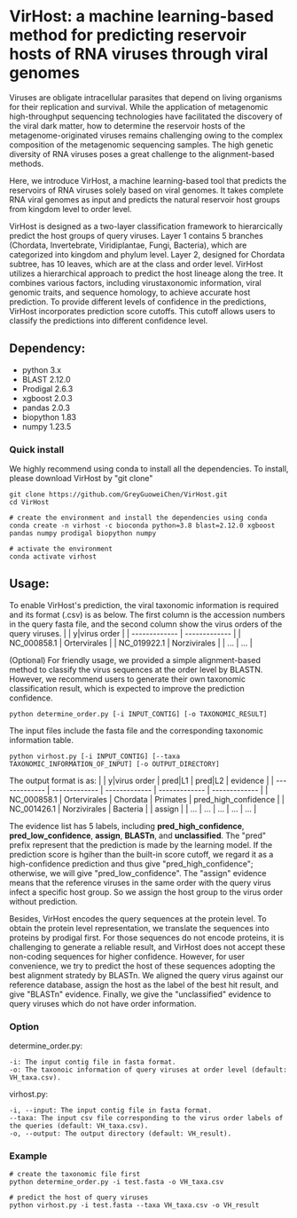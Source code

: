 # VirHost: a machine learning-based method for predicting reservoir hosts of RNA viruses through viral genomes



Viruses are obligate intracellular parasites that depend on living organisms for their replication and survival. While the application of metagenomic high-throughput sequencing technologies have facilitated the discovery of the viral dark matter, how to determine the reservoir hosts of the metagenome-originated viruses remains challenging owing to the complex composition of the metagenomic sequencing samples. The high genetic diversity of RNA viruses poses a great challenge to the alignment-based methods.

Here, we introduce VirHost, a machine learning-based tool that predicts the reservoirs of RNA viruses solely based on viral genomes. It takes complete RNA viral genomes as input and predicts the natural reservoir host groups from kingdom level to order level. 

VirHost is designed as a two-layer classification framework to hierarcically predict the host groups of query viruses. Layer 1 contains 5 branches (Chordata, Invertebrate, Viridiplantae, Fungi, Bacteria), which are categorized into kingdom and phylum level. Layer 2, designed for Chordata subtree, has 10 leaves, which are at the class and order level. VirHost utilizes a hierarchical approach to predict the host lineage along the tree. It combines various factors, including virustaxonomic information, viral genomic traits, and sequence homology, to achieve accurate host prediction. To provide different levels of confidence in the predictions, VirHost incorporates prediction score cutoffs. This cutoff allows users to classify the predictions into different confidence level.

## Dependency:
* python 3.x
* BLAST 2.12.0
* Prodigal 2.6.3
* xgboost 2.0.3
* pandas 2.0.3
* biopython 1.83
* numpy 1.23.5

### Quick install
We highly recommend using conda to install all the dependencies. To install, please download VirHost by "git clone"
```
git clone https://github.com/GreyGuoweiChen/VirHost.git
cd VirHost

# create the environment and install the dependencies using conda
conda create -n virhost -c bioconda python=3.8 blast=2.12.0 xgboost pandas numpy prodigal biopython numpy

# activate the environment
conda activate virhost
```


## Usage:
To enable VirHost's prediction, the viral taxonomic information is required and its format (.csv) is as below. The first column is the accession numbers in the query fasta file, and the second column show the virus orders of the query viruses.
|   | y\|virus order |
| ------------- | ------------- |
| NC_000858.1 | Ortervirales  |
| NC_019922.1  | Norzivirales  |
| ...  | ...  |

(Optional) For friendly usage, we provided a simple alignment-based method to classify the virus sequences at the order level by BLASTN. However, we recommend users to generate their own taxonomic classification result, which is expected to improve the prediction confidence.
```
python determine_order.py [-i INPUT_CONTIG] [-o TAXONOMIC_RESULT]
```

The input files include the fasta file and the corresponding taxonomic information table.
```
python virhost.py [-i INPUT_CONTIG] [--taxa TAXONOMIC_INFORMATION_OF_INPUT] [-o OUTPUT_DIRECTORY]
```

The output format is as:
|   | y\|virus order | pred\|L1 | pred\|L2 | evidence |
| ------------- | ------------- | ------------- | ------------- | ------------- |
| NC_000858.1 | Ortervirales  | Chordata | Primates | pred_high_confidence |
| NC_001426.1  | Norzivirales  | Bacteria |  | assign |
| ...  | ...  | ...  | ...  | ...  |

The evidence list has 5 labels, including **pred_high_confidence**, **pred_low_confidence**, **assign**, **BLASTn**, and **unclassified**. The "pred" prefix represent that the prediction is made by the learning model. If the prediction score is hgiher than the built-in score cutoff, we regard it as a high-confidence prediction and thus give "pred_high_confidence"; otherwise, we will give "pred_low_confidence". The "assign" evidence means that the reference viruses in the same order with the query virus infect a specific host group. So we assign the host group to the virus order without prediction.

Besides, VirHost encodes the query sequences at the protein level. To obtain the protein level representation, we translate the sequences into proteins by prodigal first. For those sequences do not encode proteins, it is challenging to generate a reliable result, and VirHost does not accept these non-coding sequences for higher confidence. However, for user convenience, we try to predict the host of these sequences adopting the best alignment stratedy by BLASTn. We aligned the query virus against our reference database, assign the host as the label of the best hit result, and give "BLASTn" evidence. Finally, we give the "unclassified" evidence to query viruses which do not have order information.

### Option
determine_order.py:
```
-i: The input contig file in fasta format.
-o: The taxonoic information of query viruses at order level (default: VH_taxa.csv).
```

virhost.py:
```
-i, --input: The input contig file in fasta format.
--taxa: The input csv file corresponding to the virus order labels of the queries (default: VH_taxa.csv).
-o, --output: The output directory (default: VH_result).
```


### Example
```
# create the taxonomic file first
python determine_order.py -i test.fasta -o VH_taxa.csv

# predict the host of query viruses
python virhost.py -i test.fasta --taxa VH_taxa.csv -o VH_result
```



